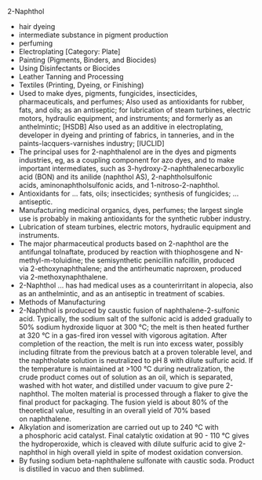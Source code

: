 2-Naphthol  

* hair dyeing  
* intermediate substance in pigment production  
* perfuming  
* Electroplating \[Category: Plate\]  
* Painting (Pigments, Binders, and Biocides)   
* Using Disinfectants or Biocides   
* Leather Tanning and Processing   
* Textiles (Printing, Dyeing, or Finishing)   
* Used to make dyes, pigments, fungicides, insecticides, pharmaceuticals, and perfumes; Also used as antioxidants for rubber, fats, and oils; as an antiseptic; for lubrication of steam turbines, electric motors, hydraulic equipment, and instruments; and formerly as an anthelmintic; \[HSDB\] Also used as an additive in electroplating, developer in dyeing and printing of fabrics, in tanneries, and in the paints-lacquers-varnishes industry; \[IUCLID\]  
* The principal uses for 2-naphthalenol are in the dyes and pigments industries, eg, as a coupling component for azo dyes, and to make important intermediates, such as 3-hydroxy-2-naphthalenecarboxylic acid (BON) and its anilide (naphthol AS), 2-naphtholsulfonic acids, aminonaphtholsulfonic acids, and 1-nitroso-2-naphthol.  
* Antioxidants for ... fats, oils; insecticides; synthesis of fungicides; ... antiseptic.  
* Manufacturing medicinal organics, dyes, perfumes; the largest single use is probably in making antioxidants for the synthetic rubber industry.  
* Lubrication of steam turbines, electric motors, hydraulic equipment and instruments.  
* The major pharmaceutical products based on 2-naphthol are the antifungal tolnaftate, produced by reaction with thiophosgene and N-methyl-m-toluidine; the semisynthetic penicillin nafcillin, produced via 2-ethoxynaphthalene; and the antirheumatic naproxen, produced via 2-methoxynaphthalene.  
* 2-Naphthol ... has had medical uses as a counterirritant in alopecia, also as an anthelmintic, and as an antiseptic in treatment of scabies.  
* Methods of Manufacturing  
* 2-Naphthol is produced by caustic fusion of naphthalene-2-sulfonic acid. Typically, the sodium salt of the sulfonic acid is added gradually to 50% sodium hydroxide liquor at 300 °C; the melt is then heated further at 320 °C in a gas-fired iron vessel with vigorous agitation. After completion of the reaction, the melt is run into excess water, possibly including filtrate from the previous batch at a proven tolerable level, and the naphtholate solution is neutralized to pH 8 with dilute sulfuric acid. If the temperature is maintained at \>100 °C during neutralization, the crude product comes out of solution as an oil, which is separated, washed with hot water, and distilled under vacuum to give pure 2-naphthol. The molten material is processed through a flaker to give the final product for packaging. The fusion yield is about 80% of the theoretical value, resulting in an overall yield of 70% based on naphthalene.  
* Alkylation and isomerization are carried out up to 240 °C with a phosphoric acid catalyst. Final catalytic oxidation at 90 \- 110 °C gives the hydroperoxide, which is cleaved with dilute sulfuric acid to give 2-naphthol in high overall yield in spite of modest oxidation conversion.  
* By fusing sodium beta-naphthalene sulfonate with caustic soda. Product is distilled in vacuo and then sublimed.